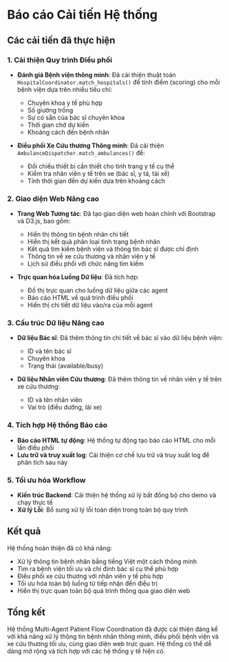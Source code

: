 # Báo cáo Cải tiến Hệ thống

## Các cải tiến đã thực hiện

### 1. Cải thiện Quy trình Điều phối
- **Đánh giá Bệnh viện thông minh**: Đã cải thiện thuật toán `HospitalCoordinator.match_hospitals()` để tính điểm (scoring) cho mỗi bệnh viện dựa trên nhiều tiêu chí:
  - Chuyên khoa y tế phù hợp
  - Số giường trống
  - Sự có sẵn của bác sĩ chuyên khoa
  - Thời gian chờ dự kiến
  - Khoảng cách đến bệnh nhân

- **Điều phối Xe Cứu thương Thông minh**: Đã cải thiện `AmbulanceDispatcher.match_ambulances()` để:
  - Đối chiếu thiết bị cần thiết cho tình trạng y tế cụ thể
  - Kiểm tra nhân viên y tế trên xe (bác sĩ, y tá, tài xế)
  - Tính thời gian đến dự kiến dựa trên khoảng cách

### 2. Giao diện Web Nâng cao
- **Trang Web Tương tác**: Đã tạo giao diện web hoàn chỉnh với Bootstrap và D3.js, bao gồm:
  - Hiển thị thông tin bệnh nhân chi tiết
  - Hiển thị kết quả phân loại tình trạng bệnh nhân
  - Kết quả tìm kiếm bệnh viện và thông tin bác sĩ được chỉ định
  - Thông tin về xe cứu thương và nhân viên y tế
  - Lịch sử điều phối với chức năng tìm kiếm
  
- **Trực quan hóa Luồng Dữ liệu**: Đã tích hợp:
  - Đồ thị trực quan cho luồng dữ liệu giữa các agent
  - Báo cáo HTML về quá trình điều phối
  - Hiển thị chi tiết dữ liệu vào/ra của mỗi agent

### 3. Cấu trúc Dữ liệu Nâng cao
- **Dữ liệu Bác sĩ**: Đã thêm thông tin chi tiết về bác sĩ vào dữ liệu bệnh viện:
  - ID và tên bác sĩ
  - Chuyên khoa
  - Trạng thái (available/busy)
  
- **Dữ liệu Nhân viên Cứu thương**: Đã thêm thông tin về nhân viên y tế trên xe cứu thương:
  - ID và tên nhân viên
  - Vai trò (điều dưỡng, lái xe)
  
### 4. Tích hợp Hệ thống Báo cáo
- **Báo cáo HTML tự động**: Hệ thống tự động tạo báo cáo HTML cho mỗi lần điều phối
- **Lưu trữ và truy xuất log**: Cải thiện cơ chế lưu trữ và truy xuất log để phân tích sau này

### 5. Tối ưu hóa Workflow
- **Kiến trúc Backend**: Cải thiện hệ thống xử lý bất đồng bộ cho demo và chạy thực tế
- **Xử lý Lỗi**: Bổ sung xử lý lỗi toàn diện trong toàn bộ quy trình

## Kết quả
Hệ thống hoàn thiện đã có khả năng:
- Xử lý thông tin bệnh nhân bằng tiếng Việt một cách thông minh
- Tìm ra bệnh viện tối ưu và chỉ định bác sĩ cụ thể phù hợp
- Điều phối xe cứu thương với nhân viên y tế phù hợp
- Tối ưu hóa toàn bộ luồng từ tiếp nhận đến điều trị
- Hiển thị trực quan toàn bộ quá trình thông qua giao diện web

## Tổng kết
Hệ thống Multi-Agent Patient Flow Coordination đã được cải thiện đáng kể với khả năng xử lý thông tin bệnh nhân thông minh, điều phối bệnh viện và xe cứu thương tối ưu, cùng giao diện web trực quan. Hệ thống có thể dễ dàng mở rộng và tích hợp với các hệ thống y tế hiện có.

